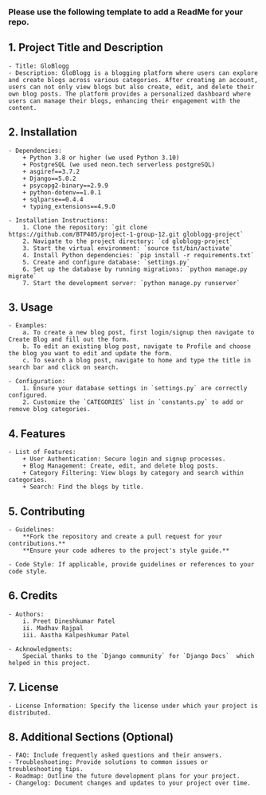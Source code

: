 
### Please use the following template to add a ReadMe for your repo.

## 1. Project Title and Description
    - Title: GloBlogg
    - Description: GloBlogg is a blogging platform where users can explore and create blogs across various categories. After creating an account, users can not only view blogs but also create, edit, and delete their own blog posts. The platform provides a personalized dashboard where users can manage their blogs, enhancing their engagement with the content.

## 2. Installation
    - Dependencies: 
        + Python 3.8 or higher (we used Python 3.10)
        + PostgreSQL (we used neon.tech serverless postgreSQL)
        + asgiref==3.7.2
        + Django==5.0.2
        + psycopg2-binary==2.9.9
        + python-dotenv==1.0.1
        + sqlparse==0.4.4
        + typing_extensions==4.9.0

    - Installation Instructions: 
        1. Clone the repository: `git clone https://github.com/BTP405/project-1-group-12.git globlogg-project`
        2. Navigate to the project directory: `cd globlogg-project`
        3. Start the virtual environment: `source tst/bin/activate`
        4. Install Python dependencies: `pip install -r requirements.txt`
        5. Create and configure database: `settings.py`
        6. Set up the database by running migrations: `python manage.py migrate`
        7. Start the development server: `python manage.py runserver`
        
## 3. Usage
    - Examples: 
        a. To create a new blog post, first login/signup then navigate to Create Blog and fill out the form.
        b. To edit an existing blog post, navigate to Profile and choose the blog you want to edit and update the form.
        c. To search a blog post, navigate to home and type the title in search bar and click on search.

    - Configuration: 
        1. Ensure your database settings in `settings.py` are correctly configured.
        2. Customize the `CATEGORIES` list in `constants.py` to add or remove blog categories.

## 4. Features
    - List of Features: 
        + User Authentication: Secure login and signup processes.
        + Blog Management: Create, edit, and delete blog posts.
        + Category Filtering: View blogs by category and search within categories.
        + Search: Find the blogs by title.

## 5. Contributing
    - Guidelines: 
        **Fork the repository and create a pull request for your contributions.**
        **Ensure your code adheres to the project's style guide.**

    - Code Style: If applicable, provide guidelines or references to your code style.

## 6. Credits
    - Authors: 
        i. Preet Dineshkumar Patel
        ii. Madhav Rajpal
        iii. Aastha Kalpeshkumar Patel

    - Acknowledgments: 
        Special thanks to the `Django community` for `Django Docs`  which helped in this project.

## 7. License
    - License Information: Specify the license under which your project is distributed.
    
## 8. Additional Sections (Optional)
    - FAQ: Include frequently asked questions and their answers.
    - Troubleshooting: Provide solutions to common issues or troubleshooting tips.
    - Roadmap: Outline the future development plans for your project.
    - Changelog: Document changes and updates to your project over time.
